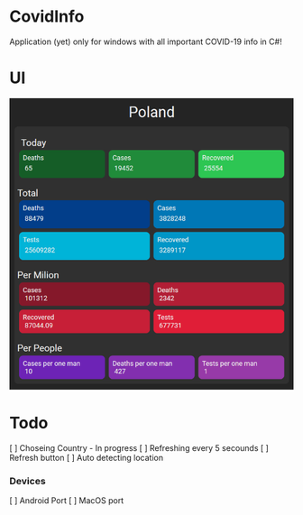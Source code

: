 # CovidInfo
Application (yet) only for windows with all important COVID-19 info in C#!

# UI
![UI footage](UI.png)

# Todo
[ ] Choseing Country - In progress
[ ] Refreshing every 5 secounds
[ ] Refresh button
[ ] Auto detecting location

### Devices
[ ] Android Port
[ ] MacOS port
